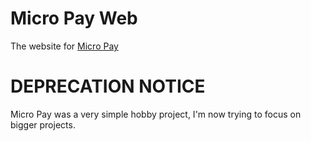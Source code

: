 # Micro Pay Web
The website for [Micro Pay](https://github.com/daimond113/micropay)

# DEPRECATION NOTICE
Micro Pay was a very simple hobby project, I'm now trying to focus on bigger projects.
